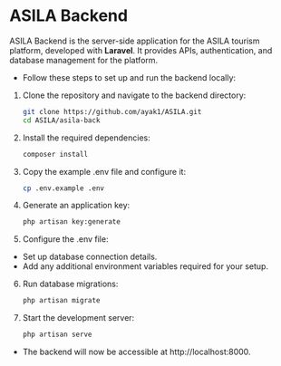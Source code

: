 
# ASILA Backend 
ASILA Backend is the server-side application for the ASILA tourism platform, developed with **Laravel**. It provides APIs, authentication, and database management for the platform.

- Follow these steps to set up and run the backend locally:

1. Clone the repository and navigate to the backend directory:

   ```bash
   git clone https://github.com/ayak1/ASILA.git
   cd ASILA/asila-back
2. Install the required dependencies:
    ```bash
    composer install
3. Copy the example .env file and configure it:
    ```bash
    cp .env.example .env
4. Generate an application key:
    ```bash
    php artisan key:generate
5. Configure the .env file:
- Set up database connection details.
- Add any additional environment variables required for your setup.
6. Run database migrations:
    ```bash
    php artisan migrate
7. Start the development server:
    ```bash
    php artisan serve
- The backend will now be accessible at http://localhost:8000.